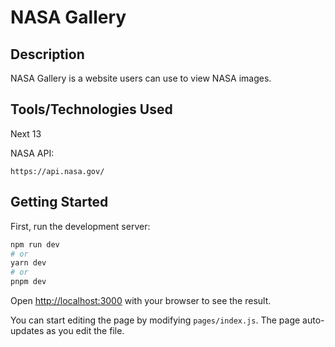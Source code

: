 # NASA Gallery



## Description

NASA Gallery is a website users can use to view NASA images.

## Tools/Technologies Used

Next 13

NASA API:
```
https://api.nasa.gov/
```
## Getting Started

First, run the development server:

```bash
npm run dev
# or
yarn dev
# or
pnpm dev
```

Open [http://localhost:3000](http://localhost:3000) with your browser to see the result.

You can start editing the page by modifying `pages/index.js`. The page auto-updates as you edit the file.
